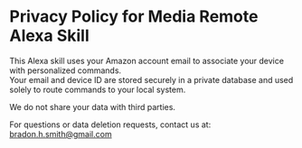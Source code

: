 # Privacy Policy for Media Remote Alexa Skill

This Alexa skill uses your Amazon account email to associate your device with personalized commands.  
Your email and device ID are stored securely in a private database and used solely to route commands to your local system.

We do not share your data with third parties.

For questions or data deletion requests, contact us at: bradon.h.smith@gmail.com
